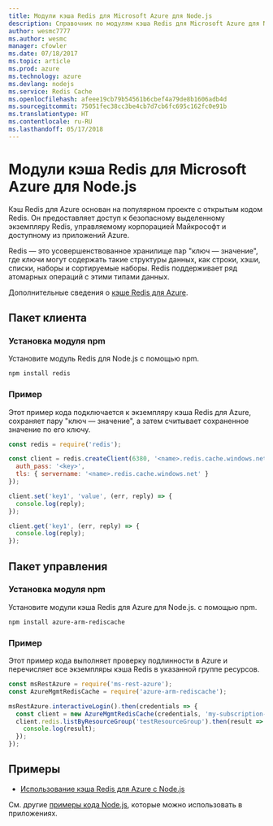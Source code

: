 ```yaml
---
title: Модули кэша Redis для Microsoft Azure для Node.js
description: Справочник по модулям кэша Redis для Microsoft Azure для Node.js
author: wesmc7777
ms.author: wesmc
manager: cfowler
ms.date: 07/18/2017
ms.topic: article
ms.prod: azure
ms.technology: azure
ms.devlang: nodejs
ms.service: Redis Cache
ms.openlocfilehash: afeee19cb79b54561b6cbef4a79de8b1606adb4d
ms.sourcegitcommit: 75051fec38cc3be4cb7d7cb6fc695c162fc0e91b
ms.translationtype: HT
ms.contentlocale: ru-RU
ms.lasthandoff: 05/17/2018
---
```

# <a name="azure-redis-cache-modules-for-nodejs"></a>Модули кэша Redis для Microsoft Azure для Node.js

Кэш Redis для Azure основан на популярном проекте с открытым кодом Redis. Он предоставляет доступ к безопасному выделенному экземпляру Redis, управляемому корпорацией Майкрософт и доступному из приложений Azure.

Redis — это усовершенствованное хранилище пар "ключ — значение", где ключи могут содержать такие структуры данных, как строки, хэши, списки, наборы и сортируемые наборы. Redis поддерживает ряд атомарных операций с этими типами данных.

Дополнительные сведения о [кэше Redis для Azure](https://docs.microsoft.com/azure/redis-cache/).

## <a name="client-package"></a>Пакет клиента

### <a name="install-the-npm-module"></a>Установка модуля npm

Установите модуль Redis для Node.js с помощью npm.

```bash
npm install redis
```

### <a name="example"></a>Пример

Этот пример кода подключается к экземпляру кэша Redis для Azure, сохраняет пару "ключ — значение", а затем считывает сохраненное значение по его ключу.

```javascript
const redis = require('redis');

const client = redis.createClient(6380, '<name>.redis.cache.windows.net', {
  auth_pass: '<key>',
  tls: { servername: '<name>.redis.cache.windows.net' }
});

client.set('key1', 'value', (err, reply) => {
  console.log(reply);
});

client.get('key1', (err, reply) => {
  console.log(reply);
});
```

## <a name="management-package"></a>Пакет управления

### <a name="install-the-npm-module"></a>Установка модуля npm

Установите модули кэша Redis для Azure для Node.js. с помощью npm.

```bash
npm install azure-arm-rediscache
```

### <a name="example"></a>Пример

Этот пример кода выполняет проверку подлинности в Azure и перечисляет все экземпляры кэша Redis в указанной группе ресурсов.

```javascript
const msRestAzure = require('ms-rest-azure');
const AzureMgmtRedisCache = require('azure-arm-rediscache');

msRestAzure.interactiveLogin().then(credentials => {
  const client = new AzureMgmtRedisCache(credentials, 'my-subscription-id');
  client.redis.listByResourceGroup('testResourceGroup').then(result => {
    console.log(result);
  });
});
```


## <a name="samples"></a>Примеры

* [Использование кэша Redis для Azure с Node.js](https://docs.microsoft.com/azure/redis-cache/cache-nodejs-get-started)

См. другие [примеры кода Node.js](https://azure.microsoft.com/resources/samples/?platform=nodejs), которые можно использовать в приложениях.
